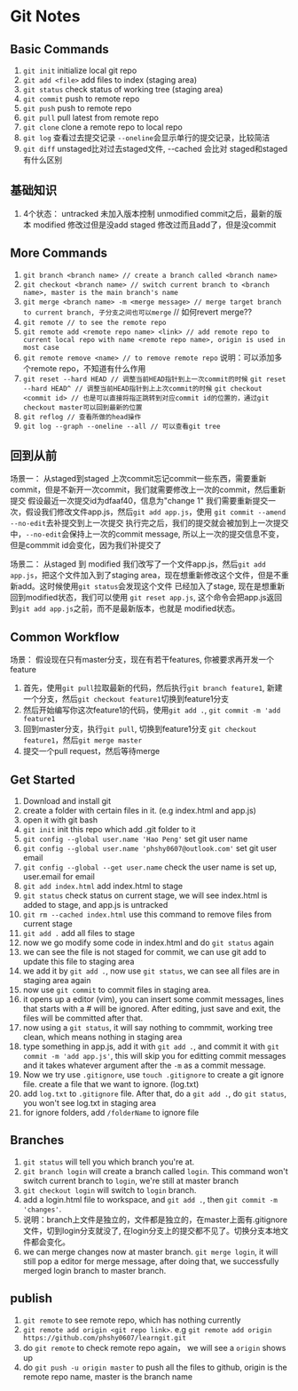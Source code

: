 # Git Notes

## Basic Commands
1. ``git init`` initialize local git repo
2. ``git add <file>`` add files to index (staging area)
3. ``git status`` check status of working tree (staging area) 
4. ``git commit`` push to remote repo
5. ``git push`` push to remote repo
6. ``git pull`` pull latest from remote repo
7. ``git clone`` clone a remote repo to local repo
8. ``git log`` 查看过去提交记录 `--oneline`会显示单行的提交记录，比较简洁 
9. ``git diff`` unstaged比对过去staged文件, --cached 会比对 staged和staged有什么区别

## 基础知识
1. 4个状态：
untracked 未加入版本控制 
unmodified commit之后，最新的版本
modified 修改过但是没add 
staged 修改过而且add了，但是没commit

## More Commands
1. ``git branch <branch name> // create a branch called <branch name>``
2. ``git checkout <branch name> // switch current branch to <branch name>, master is the main branch's name``
3. ``git merge <branch name> -m <merge message> // merge target branch to current branch, 子分支之间也可以merge`` // 如何revert merge??
4. ``git remote // to see the remote repo``
5. ``git remote add <remote repo name> <link> // add remote repo to current local repo with name <remote repo name>, origin is used in most case``
6. ``git remote remove <name> // to remove remote repo`` 说明：可以添加多个remote repo，不知道有什么作用
7. ``git reset --hard HEAD // 调整当前HEAD指针到上一次commit的时候``
   ``git reset --hard HEAD^ // 调整当前HEAD指针到上上次commit的时候``
   ``git checkout <commit id> // 也是可以直接将指正跳转到对应commit id的位置的，通过git checkout master可以回到最新的位置``
8. ``git reflog // 查看所做的head操作``
9. ``git log --graph --oneline --all // 可以查看git tree``

## 回到从前
场景一：
从staged到staged 
上次commit忘记commit一些东西，需要重新commit，但是不新开一次commit，我们就需要修改上一次的commit，然后重新提交
假设最近一次提交id为dfaaf40，信息为"change 1"
我们需要重新提交一次，假设我们修改文件app.js，然后``git add app.js``，使用 ``git commit --amend --no-edit``去补提交到上一次提交
执行完之后，我们的提交就会被加到上一次提交中，``--no-edit``会保持上一次的commit message, 所以上一次的提交信息不变，但是commmit id会变化，因为我们补提交了

场景二：
从staged 到 modified
我们改写了一个文件app.js，然后``git add app.js``，把这个文件加入到了staging area，现在想重新修改这个文件，但是不重新add。这时候使用``git status``会发现这个文件
已经加入了stage, 现在是想重新回到modified状态，我们可以使用 ``git reset app.js``, 这个命令会把app.js返回到``git add app.js``之前，而不是最新版本，也就是
modified状态。

## Common Workflow
场景： 假设现在只有master分支，现在有若干features, 你被要求再开发一个feature
1. 首先，使用`git pull`拉取最新的代码，然后执行`git branch feature1`, 新建一个分支，然后`git checkout feature1`切换到feature1分支
2. 然后开始编写你这次feature1的代码，使用`git add .`, `git commit -m 'add feature1`
3. 回到master分支，执行`git pull`, 切换到feature1分支 `git checkout feature1`，然后`git merge master`
4. 提交一个pull request，然后等待merge

## Get Started
1. Download and install git
2. create a folder with certain files in it. (e.g index.html and app.js)
3. open it with git bash
4. ``git init`` init this repo which add .git folder to it
5. ``git config --global user.name 'Hao Peng'`` set git user name
6. ``git config --global user.name 'phshy0607@outlook.com'`` set git user email
7. ``git config --global --get user.name`` check the user name is set up, user.email for email
8. ``git add index.html`` add index.html to stage
9. ``git status``  check status on current stage, we will see index.html is added to stage, and app.js is untracked
10. ``git rm --cached index.html`` use this command to remove files from current stage
11. ``git add .`` add all files to stage
12. now we go modify some code in index.html and do ``git status`` again
13. we can see the file is not staged for commit, we can use git add to update this file to staging area
14. we add it by ``git add .``, now use ``git status``, we can see all files are in staging area again
15. now use ``git commit`` to commit files in staging area.
16. it opens up a editor (vim), you can insert some commit messages, lines that starts with a # will be ignored.
    After editing, just save and exit, the files will be committed after that.
17. now using a ``git status``, it will say nothing to commmit, working tree clean, which means nothing in staging area
18. type something in app.js, add it with ``git add .``, and commit it with ``git commit -m 'add app.js'``, this will skip you for editting commit messages
    and it takes whatever argument after the ``-m`` as a commit message.
19. Now we try use ``.gitignore``, use ``touch .gitignore`` to create a git ignore file. create a file that we want to ignore. (log.txt)
20. add ``log.txt`` to ``.gitignore`` file. After that, do a ``git add .``, do ``git status``, you won't see log.txt in staging area
21. for ignore folders, add ``/folderName`` to ignore file

## Branches
1. ``git status`` will tell you which branch you're at.
2. ``git branch login`` will create a branch called ``login``. This command won't switch current branch to ``login``, we're still at master branch
3. ``git checkout login`` will switch to ``login`` branch.
4. add a login.html file to workspace, and ``git add .``, then ``git commit -m 'changes'``.
5. 说明：branch上文件是独立的，文件都是独立的，在master上面有.gitignore文件，切到login分支就没了, 在login分支上的提交都不见了。切换分支本地文件都会变化。
6. we can merge changes now at master branch. ``git merge login``, it will still pop a editor for merge message, after doing that, we successfully merged login
    branch to master branch.

## publish
1. ``git remote`` to see remote repo, which has nothing currently
2. ``git remote add origin <git repo link>``. e.g ``git remote add origin https://github.com/phshy0607/learngit.git``
3. do ``git remote`` to check remote repo again， we will see a ``origin`` shows up
4. do ``git push -u origin master`` to push all the files to github, origin is the remote repo name, master is the branch name
